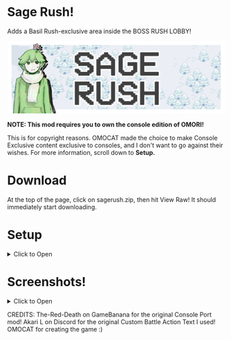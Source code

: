 # Sage Rush!
Adds a Basil Rush-exclusive area inside the BOSS RUSH LOBBY!

![SAGE](readme/SAGERUSH.png)

**NOTE: This mod requires you to own the console edition of OMORI!**

This is for copyright reasons. OMOCAT made the choice to make Console Exclusive content exclusive to consoles, and I don't want to go against their wishes.
For more information, scroll down to **Setup.**

# Download
At the top of the page, click on sagerush.zip, then hit View Raw! It should immediately start downloading.

# Setup
<details>
  <summary>Click to Open</summary>

First, you'll need console edition assets. I won't describe how to get this. Extract the sagerush folder inside the zip anywhere you'd like ("Extract Here", not "Extract to /*"), then open REQUIRED_FILES.txt. With your console edition assets, you need to extract each file to it's proper destination. If a folder doesn't exist, create it. Once you've done that, zip the sagerush folder back up, and drop the resulting zip in your OMORI mods folder.

After launching the game, head to the BOSS RUSH room (if you're already there, leave then re-enter.) and talk to Basil. Start the BASIL RUSH as normal, but don't enter the main teleporter. Instead, take the one on your right.

</details>

# Screenshots!
<details>
  <summary>Click to Open</summary>

![SAGE Fight](readme/07-22_01-47-AM_OMORI.png)
![New Teleporter](readme/07-22_01-45-AM_OMORI.png)
![Lore](readme/07-22_01-46-AM_OMORI-2.png)

</details>

CREDITS:
The-Red-Death on GameBanana for the original Console Port mod!
Akari L on Discord for the original Custom Battle Action Text I used!
OMOCAT for creating the game :)
